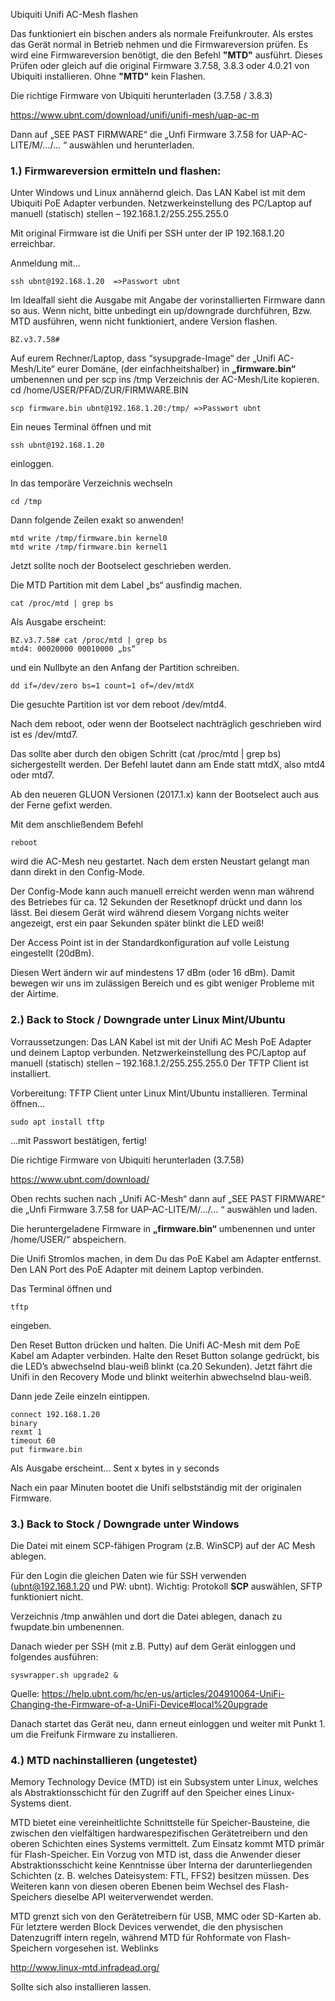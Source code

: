 Ubiquiti Unifi AC-Mesh flashen

Das funktioniert ein bischen anders als normale Freifunkrouter.
Als erstes das Gerät normal in Betrieb nehmen und die Firmwareversion prüfen. Es wird eine Firmwareversion benötigt, die den Befehl **"MTD"** ausführt. Dieses Prüfen oder gleich auf die original Firmware 3.7.58, 3.8.3 oder 4.0.21 von Ubiquiti installieren. 
Ohne **"MTD"** kein Flashen.

Die richtige Firmware von Ubiquiti herunterladen (3.7.58 / 3.8.3)

https://www.ubnt.com/download/unifi/unifi-mesh/uap-ac-m

Dann auf „SEE PAST FIRMWARE“ die „Unfi Firmware 3.7.58 for UAP-AC-LITE/M/…/… “ auswählen und herunterladen.

### 1.) Firmwareversion ermitteln und flashen:

Unter Windows und Linux annähernd gleich.
Das LAN Kabel ist mit dem Ubiquiti PoE Adapter verbunden.
Netzwerkeinstellung des PC/Laptop auf manuell (statisch) stellen – 192.168.1.2/255.255.255.0

Mit original Firmware ist die Unifi per SSH unter der IP 192.168.1.20 erreichbar.

Anmeldung mit…

    ssh ubnt@192.168.1.20  =>Passwort ubnt

Im Idealfall sieht die Ausgabe mit Angabe der vorinstallierten Firmware dann so aus. Wenn nicht, bitte unbedingt ein up/downgrade durchführen, Bzw. MTD ausführen, wenn nicht funktioniert, andere Version flashen. 

    BZ.v3.7.58#

Auf eurem Rechner/Laptop, dass “sysupgrade-Image“ der „Unifi AC-Mesh/Lite“ eurer Domäne, (der einfachheitshalber) in **„firmware.bin“** umbenennen und per scp ins /tmp Verzeichnis der AC-Mesh/Lite kopieren.
cd /home/USER/PFAD/ZUR/FIRMWARE.BIN

    scp firmware.bin ubnt@192.168.1.20:/tmp/ =>Passwort ubnt

Ein neues Terminal öffnen und mit

    ssh ubnt@192.168.1.20

einloggen.

In das temporäre Verzeichnis wechseln

    cd /tmp

Dann folgende Zeilen exakt so anwenden!

    mtd write /tmp/firmware.bin kernel0
    mtd write /tmp/firmware.bin kernel1

Jetzt sollte noch der Bootselect geschrieben werden.

Die MTD Partition mit dem Label „bs“ ausfindig machen.

    cat /proc/mtd | grep bs

Als Ausgabe erscheint:

    ​BZ.v3.7.58# cat /proc/mtd | grep bs
    mtd4: 00020000 00010000 „bs“

und ein Nullbyte an den Anfang der Partition schreiben.

    dd if=/dev/zero bs=1 count=1 of=/dev/mtdX

Die gesuchte Partition ist vor dem reboot /dev/mtd4.

Nach dem reboot, oder wenn der Bootselect nachträglich geschrieben wird ist es /dev/mtd7. 

Das sollte aber durch den obigen Schritt (cat /proc/mtd | grep bs) sichergestellt werden. Der Befehl lautet dann am Ende statt mtdX, also mtd4 oder mtd7.

Ab den neueren GLUON Versionen (2017.1.x) kann der Bootselect auch aus der Ferne gefixt werden.

Mit dem anschließendem Befehl

    reboot

wird die AC-Mesh neu gestartet. Nach dem ersten Neustart gelangt man dann direkt in den Config-Mode.

Der Config-Mode kann auch manuell erreicht werden wenn man während des Betriebes für ca. 12 Sekunden der Resetknopf drückt und dann los lässt. Bei diesem Gerät wird während diesem Vorgang nichts weiter angezeigt, erst ein paar Sekunden später blinkt die LED weiß!

Der Access Point ist in der Standardkonfiguration auf volle Leistung eingestellt (20dBm).

Diesen Wert ändern wir auf mindestens 17 dBm (oder 16 dBm). Damit bewegen wir uns im zulässigen Bereich und es gibt weniger Probleme mit der Airtime.

 

 
### 2.) Back to Stock / Downgrade unter Linux Mint/Ubuntu

Vorraussetzungen:
Das LAN Kabel ist mit der Unifi AC Mesh PoE Adapter und deinem Laptop verbunden.
Netzwerkeinstellung des PC/Laptop auf manuell (statisch) stellen – 192.168.1.2/255.255.255.0
Der TFTP Client ist installiert.

Vorbereitung:
TFTP Client unter Linux Mint/Ubuntu installieren.
Terminal öffnen…

    sudo apt install tftp

…mit Passwort bestätigen, fertig!

Die richtige Firmware von Ubiquiti herunterladen (3.7.58)

https://www.ubnt.com/download/

Oben rechts suchen nach „Unifi AC-Mesh“ dann auf  „SEE PAST FIRMWARE“ die „Unfi Firmware 3.7.58 for UAP-AC-LITE/M/…/… “ auswählen und laden.

Die heruntergeladene Firmware in **„firmware.bin“** umbenennen und unter /home/USER/“ abspeichern.

Die Unifi Stromlos machen, in dem Du das PoE Kabel am Adapter entfernst.
Den LAN Port des PoE Adapter mit deinem Laptop verbinden.

Das Terminal öffnen und

    tftp

eingeben.

Den Reset Button drücken und halten.
Die Unifi AC-Mesh mit dem PoE Kabel am Adapter verbinden.
Halte den Reset Button solange gedrückt, bis die LED’s abwechselnd blau-weiß blinkt (ca.20 Sekunden).
Jetzt fährt die Unifi in den Recovery Mode und blinkt weiterhin abwechselnd blau-weiß.

Dann jede Zeile einzeln eintippen.

    connect 192.168.1.20
    binary
    rexmt 1
    timeout 60
    put firmware.bin

Als Ausgabe erscheint…
Sent x bytes in y seconds

Nach ein paar Minuten bootet die Unifi selbstständig mit der originalen Firmware.

 

 
### 3.) Back to Stock / Downgrade unter Windows 

Die Datei mit einem SCP-fähigen Program (z.B. WinSCP) auf der AC Mesh ablegen.

Für den Login die gleichen Daten wie für SSH verwenden (ubnt@192.168.1.20 und PW: ubnt).
Wichtig: Protokoll **SCP** auswählen, SFTP funktioniert nicht.

Verzeichnis /tmp anwählen und dort die Datei ablegen, danach zu fwupdate.bin umbenennen.

Danach wieder per SSH (mit z.B. Putty) auf dem Gerät einloggen und folgendes ausführen:

    syswrapper.sh upgrade2 &

Quelle: https://help.ubnt.com/hc/en-us/articles/204910064-UniFi-Changing-the-Firmware-of-a-UniFi-Device#local%20upgrade

Danach startet das Gerät neu, dann erneut einloggen und weiter mit Punkt 1. um die Freifunk Firmware zu installieren.


### 4.) MTD nachinstallieren (ungetestet)

Memory Technology Device (MTD) ist ein Subsystem unter Linux, welches als Abstraktionsschicht für den Zugriff auf den Speicher eines Linux-Systems dient.

MTD bietet eine vereinheitlichte Schnittstelle für Speicher-Bausteine, die zwischen den vielfältigen hardwarespezifischen Gerätetreibern und den oberen Schichten eines Systems vermittelt. Zum Einsatz kommt MTD primär für Flash-Speicher. Ein Vorzug von MTD ist, dass die Anwender dieser Abstraktionsschicht keine Kenntnisse über Interna der darunterliegenden Schichten (z. B. welches Dateisystem: FTL, FFS2) besitzen müssen. Des Weiteren kann von diesen oberen Ebenen beim Wechsel des Flash-Speichers dieselbe API weiterverwendet werden.

MTD grenzt sich von den Gerätetreibern für USB, MMC oder SD-Karten ab. Für letztere werden Block Devices verwendet, die den physischen Datenzugriff intern regeln, während MTD für Rohformate von Flash-Speichern vorgesehen ist.
Weblinks

http://www.linux-mtd.infradead.org/

Sollte sich also installieren lassen. 
